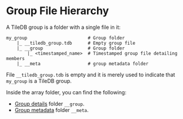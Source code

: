 # Group File Hierarchy

A TileDB group is a folder with a single file in it:

```
my_group                       # Group folder
    |_ __tiledb_group.tdb      # Empty group file
    |_ __group                 # Group folder
        |_ <timestamped_name>  # Timestamped group file detailing members
    |_ __meta                  # group metadata folder
```


File `__tiledb_group.tdb` is empty and it is merely used to indicate that `my_group` is a TileDB group.

Inside the array folder, you can find the following:

* [Group details](./group.md) folder `__group`.
* [Group metadata](./metadata.md) folder `__meta`.